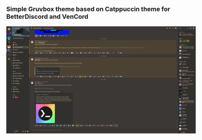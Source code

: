 ### Simple Gruvbox theme based on Catppuccin theme for BetterDiscord and VenCord

![1](./preview.png)

